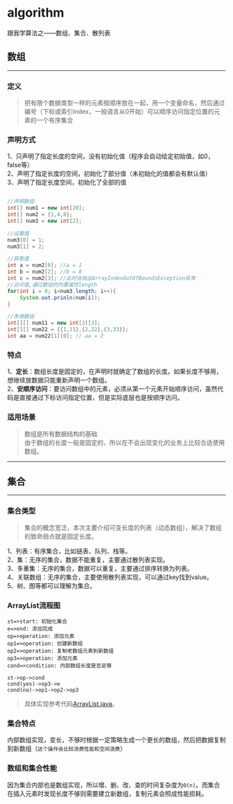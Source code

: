 # algorithm
跟我学算法之——数组、集合、散列表
## 数组
-------------------

### 定义
>把有限个数据类型一样的元素按顺序放在一起，用一个变量命名，然后通过编号（下标或索引Index，一般语言从0开始）可以顺序访问指定位置的元素的一个有序集合

### 声明方式
1、只声明了指定长度的空间，没有初始化值（程序会自动给定初始值，如0，false等）<br>
2、声明了指定长度的空间，初始化了部分值（未初始化的值都会有默认值）<br>
3、声明了指定长度空间，初始化了全部的值<br>

``` java

//声明数组
int[] num1 = new int[20];
int[] num2 = {1,4,8};
int[] num3 = new int[2];

//设置值
num3[0] = 1;
num3[1] = 2;

//获取值
int a = num2[0]; //a = 1
int b = num2[2]; //b = 8
int c = num2[3]; //此时会抛出ArrayIndexOutOfBoundsException异常
//访问值,通过数组的内置属性length
for(int i = 0; i<num3.length; i++){
	System.out.prinln(num[i]);
}

//多维数组
int[][] num11 = new int[3][3];
int[][] num22 = {{1,11},{2,22},{3,33}};
int aa = num22[1][0]; // aa = 2

``` 

### 特点
1、**定长**：数组长度是固定的，在声明时就确定了数组的长度。如果长度不够用，想继续放数据只能重新声明一个数组。<br>
2、**安顺序访问**：要访问数组中的元素，必须从第一个元素开始顺序访问，虽然代码是直接通过下标访问指定位置，但是实际底层也是按顺序访问。<br>

### 适用场景
>数组是所有数据结构的基础<br>
由于数组的长度一般是固定的，所以在不会出现变化的业务上比较合适使用数组。<br>

-------------------
## 集合
-------------------

### 集合类型
>集合的概念宽泛，本次主要介绍可变长度的列表（动态数组），解决了数组的致命弱点就是固定长度。<br>

1、列表：有序集合，比如链表、队列、栈等。<br>
2、集：无序的集合，数据不能重复，主要通过散列表实现。<br>
3、多重集：无序的集合，数据可以重复，主要通过排序转换为列表。<br>
4、关联数组：无序的集合，主要使用散列表实现，可以通过key找到value。<br>
5、树、图等都可以理解为集合。

### ArrayList流程图
```flow
st=>start: 初始化集合
e=>end: 添加完成
op=>operation: 添加元素
op1=>operation: 创建新数组
op2=>operation: 复制老数组元素到新数组
op3=>operation: 添加元素
cond=>condition: 内部数组长度是否足够

st->op->cond
cond(yes)->op3->e
cond(no)->op1->op2->op3
```
>具体实现参考代码[ArrayList.java](https://github.com/andylau-55/algorithm/blob/master/1-数组、集合、散列表/ArrayList.java)。<br>

### 集合特点
内部数组实现，变长，不够时根据一定策略生成一个更长的数组，然后把数据复制到新数组（`这个操作会比较消费性能和空间浪费`）

### 数组和集合性能
因为集合内部也是数组实现，所以增、删、改、查的时间复杂度为`O(n)`。而集合在插入元素时发现长度不够则需要建立新数组，复制元素会照成性能损耗。